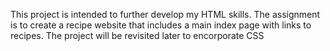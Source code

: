 This project is intended to further develop my HTML skills. The assignment is to create a recipe website that includes a main index page with links to recipes. The project will be revisited later to encorporate CSS
